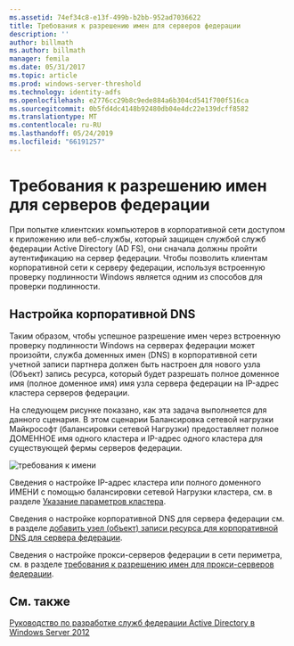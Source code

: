 ```yaml
---
ms.assetid: 74ef34c8-e13f-499b-b2bb-952ad7036622
title: Требования к разрешению имен для серверов федерации
description: ''
author: billmath
ms.author: billmath
manager: femila
ms.date: 05/31/2017
ms.topic: article
ms.prod: windows-server-threshold
ms.technology: identity-adfs
ms.openlocfilehash: e2776cc29b8c9ede884a6b304cd541f700f516ca
ms.sourcegitcommit: 0b5fd4dc4148b92480db04e4dc22e139dcff8582
ms.translationtype: MT
ms.contentlocale: ru-RU
ms.lasthandoff: 05/24/2019
ms.locfileid: "66191257"
---
```

# <a name="name-resolution-requirements-for-federation-servers"></a>Требования к разрешению имен для серверов федерации

При попытке клиентских компьютеров в корпоративной сети доступом к приложению или веб-службы, который защищен службой служб федерации Active Directory \(AD FS\), они сначала должны пройти аутентификацию на сервер федерации. Чтобы позволить клиентам корпоративной сети к серверу федерации, используя встроенную проверку подлинности Windows является одним из способов для проверки подлинности.  
  
## <a name="configure-corporate-dns"></a>Настройка корпоративной DNS  
Таким образом, чтобы успешное разрешение имен через встроенную проверку подлинности Windows на серверах федерации может произойти, служба доменных имен \(DNS\) в корпоративной сети учетной записи партнера должен быть настроен для нового узла \(Объект\) запись ресурса, который будет разрешать полное доменное имя \(полное доменное имя\) имя узла сервера федерации на IP-адрес кластера серверов федерации.  
  
На следующем рисунке показано, как эта задача выполняется для данного сценария. В этом сценарии Балансировка сетевой нагрузки Майкрософт \(балансировки сетевой Нагрузки\) предоставляет полное ДОМЕННОЕ имя одного кластера и IP-адрес одного кластера для существующей фермы серверов федерации.  
  
![требования к имени](media/adfs2_deploy_single_fs.gif)  
  
Сведения о настройке IP-адрес кластера или полного доменного ИМЕНИ с помощью балансировки сетевой Нагрузки кластера, см. в разделе [Указание параметров кластера](https://go.microsoft.com/fwlink/?LinkId=75282).  
  
Сведения о настройке корпоративной DNS для сервера федерации см. в разделе [добавить узел &#40;объект&#41; записи ресурса для корпоративной DNS для сервера федерации](../../ad-fs/deployment/Add-a-Host--A--Resource-Record-to-Corporate-DNS-for-a-Federation-Server.md).  
  
Сведения о настройке прокси-серверов федерации в сети периметра, см. в разделе [требования к разрешению имен для прокси-серверов федерации](Name-Resolution-Requirements-for-Federation-Server-Proxies.md).  
  

## <a name="see-also"></a>См. также
[Руководство по разработке служб федерации Active Directory в Windows Server 2012](AD-FS-Design-Guide-in-Windows-Server-2012.md)
